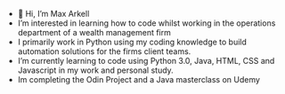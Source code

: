 - 👋 Hi, I’m Max Arkell
- I’m interested in learning how to code whilst working in the operations department of a wealth management firm
- I primarily work in Python using my coding knowledge to build automation solutions for the firms client teams.
- I’m currently learning to code using Python 3.0, Java, HTML, CSS and Javascript in my work and personal study.
- Im completing the Odin Project and a Java masterclass on Udemy
